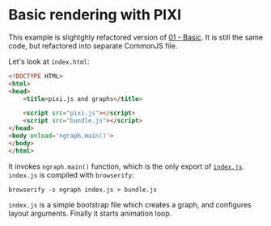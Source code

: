 # Basic rendering with PIXI

This example is slightghly refactored version of [01 - Basic](../01%20-%20Basic/). It is still the
same code, but refactored into separate CommonJS file.

Let's look at `index.html`:

``` html
<!DOCTYPE HTML>
<html>
<head>
	<title>pixi.js and graphs</title>

	<script src="pixi.js"></script>
	<script src="bundle.js"></script>
</head>
<body onload='ngraph.main()'>
</body>
</html>
```

It invokes `ngraph.main()` function, which is the only export of [`index.js`](index.js).
`index.js` is compiled with `browserify`:

```
browserify -s ngraph index.js > bundle.js
```

`index.js` is a simple bootstrap file which creates a graph, and configures
layout arguments. Finally it starts animation loop.
